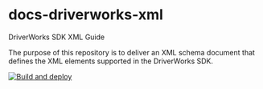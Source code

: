 # docs-driverworks-xml

DriverWorks SDK XML Guide

The purpose of this repository is to deliver an XML schema document that defines the XML elements supported in the DriverWorks SDK.

[![Build and deploy](https://github.com/snap-one/docs-driverworks-xml/actions/workflows/main.yml/badge.svg)](https://github.com/snap-one/docs-driverworks-xml/actions/workflows/main.yml)
